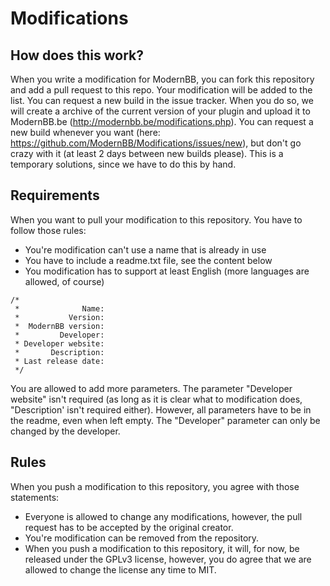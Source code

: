 Modifications
=============

## How does this work?
When you write a modification for ModernBB, you can fork this repository and add a pull request to this repo. Your modification will be added to the list. You can request a new build in the issue tracker. When you do so, we will create a archive of the current version of your plugin and upload it to ModernBB.be (http://modernbb.be/modifications.php). You can request a new build whenever you want (here: https://github.com/ModernBB/Modifications/issues/new), but don't go crazy with it (at least 2 days between new builds please). This is a temporary solutions, since we have to do this by hand.

## Requirements
When you want to pull your modification to this repository. You have to follow those rules:

- You're modification can't use a name that is already in use
- You have to include a readme.txt file, see the content below
- You modification has to support at least English (more languages are allowed, of course)

```
/*
 *              Name: 
 *           Version: 
 *  ModernBB version: 
 *         Developer: 
 * Developer website: 
 *       Description: 
 * Last release date: 
 */
```
You are allowed to add more parameters. The parameter "Developer website" isn't required (as long as it is clear what to modification does, "Description' isn't required either). However, all parameters have to be in the readme, even when left empty. The "Developer" parameter can only be changed by the developer.

## Rules
When you push a modification to this repository, you agree with those statements:

- Everyone is allowed to change any modifications, however, the pull request has to be accepted by the original creator.
- You're modification can be removed from the repository.
- When you push a modification to this repository, it will, for now, be released under the GPLv3 license, however, you do agree that we are allowed to change the license any time to MIT.